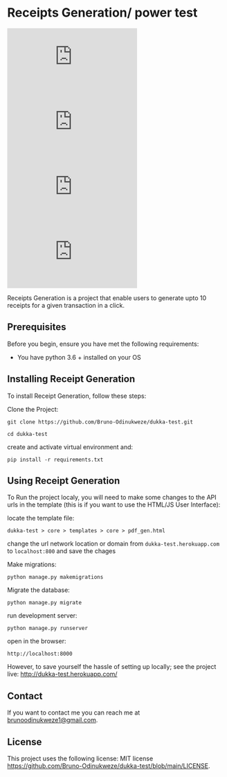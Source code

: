 # Receipts Generation/ power test 

![GitHub repo size](https://img.shields.io/github/repo-size/bruno-odinukweze/README-template.md)
![GitHub contributors](https://img.shields.io/github/contributors/bruno-odinukweze/README-template.md)
![GitHub stars](https://img.shields.io/github/stars/bruno-odinukweze/README-template.md?style=social)
![GitHub forks](https://img.shields.io/github/forks/bruno-odinukweze/README-template.md?style=social)
<!-- ![Twitter Follow](https://img.shields.io/twitter/follow/scottydocs?style=social) -->

Receipts Generation is a project that enable users to generate upto 10 receipts for a given transaction in a click. 

## Prerequisites

Before you begin, ensure you have met the following requirements:
<!--- These are just example requirements. Add, duplicate or remove as required --->
* You have python 3.6 + installed on your OS

## Installing Receipt Generation

To install Receipt Generation, follow these steps:

Clone the Project:
```
git clone https://github.com/Bruno-Odinukweze/dukka-test.git
```
```
cd dukka-test
```

create and activate virtual environment and:

```
pip install -r requirements.txt
```

## Using Receipt Generation

To Run the project localy, you will need to make some changes to the API urls in the template (this is if you want to use the HTML/JS User Interface):

locate the template file:
```
dukka-test > core > templates > core > pdf_gen.html
```
change the url network location or domain from `dukka-test.herokuapp.com` to `localhost:800` and save the chages




Make migrations:
```
python manage.py makemigrations
```
Migrate the database:
```
python manage.py migrate
```
run development server:
```
python manage.py runserver
```

open in the browser:
```
http://localhost:8000
```

However, to save yourself the hassle of setting up locally; see the project live: http://dukka-test.herokuapp.com/

## Contact

If you want to contact me you can reach me at brunoodinukweze1@gmail.com.

## License

This project uses the following license: MIT license <https://github.com/Bruno-Odinukweze/dukka-test/blob/main/LICENSE>.

